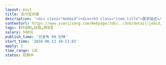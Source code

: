 ```yaml
---                
layout: post       
title: 支付宝对接           
description: '<div class="mobmid"><div><h3 class="item_title">需求描述</h3><p>小bug处理。使用APP下完单付款时，跳转到支付宝页面时，不会弹出手机内已安装的支付宝APP。而是跳转到支付宝网页端。登录时提示账户不存在，登录不上去。开发语言 php .net</p></div><!--info end--></div>'     
contenturl: https://www.yuanjisong.com/Webpage/Job/../Job/detail/jobid/101569      
tags: [时间制,远程,西安]            
salary: 500元          
publish_time: '已发布 60 分钟'         
start_time: '2018-06-13 10:12:02'           
apply: 1                   
time_range: 1天              
status: 招募中                  
---                 
```

